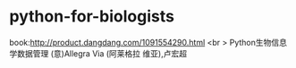 # python-for-biologists
book:http://product.dangdang.com/1091554290.html <br \> 
     Python生物信息学数据管理 (意)Allegra Via (阿莱格拉 维亚),卢宏超 
